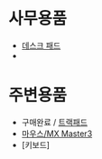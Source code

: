 # 사무용품
- [데스크 패드](https://smartstore.naver.com/dailylife_lab/products/5946537819?NaPm=ct%3Dkwpl3uvs%7Cci%3D0AG0001ZjozvPVrIWKXT%7Ctr%3Dsa%7Chk%3D8937076a47dc2e68e0f61569f7049fcc0f810a19)
-

# 주변용품
- 구매완료 / [트랙패드](https://smartstore.naver.com/compuzone/products/5923102989)   
- [마우스/MX Master3](https://www.logitech.com/ko-kr/products/mice/mx-master-3-mac-wireless-mouse.910-005703.html)
- [키보드]
